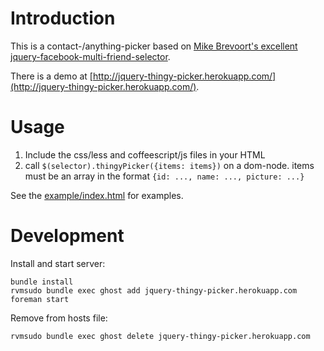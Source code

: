 # Introduction

This is a contact-/anything-picker based on [Mike Brevoort's excellent jquery-facebook-multi-friend-selector](https://github.com/mbrevoort/jquery-facebook-multi-friend-selector).

There is a demo at [http://jquery-thingy-picker.herokuapp.com/](http://jquery-thingy-picker.herokuapp.com/).

# Usage

1. Include the css/less and coffeescript/js files in your HTML
2. call `$(selector).thingyPicker({items: items})` on a dom-node. items must be an array in the format `{id: ..., name: ..., picture: ...}`

See the [example/index.html](https://github.com/rweng/jquery-thingy-picker/blob/master/example/index.html) for examples.

# Development

Install and start server:

    bundle install
    rvmsudo bundle exec ghost add jquery-thingy-picker.herokuapp.com
    foreman start

Remove from hosts file:

    rvmsudo bundle exec ghost delete jquery-thingy-picker.herokuapp.com
